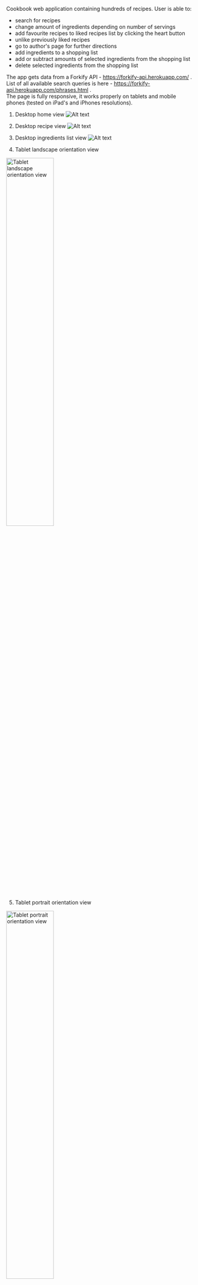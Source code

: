 Cookbook web application containing hundreds of recipes. User is able to:

- search for recipes
- change amount of ingredients depending on number of servings
- add favourite recipes to liked recipes list by clicking the heart button
- unlike previously liked recipes
- go to author's page for further directions
- add ingredients to a shopping list
- add or subtract amounts of selected ingredients from the shopping list
- delete selected ingredients from the shopping list

The app gets data from a Forkify API - https://forkify-api.herokuapp.com/ . </br>
List of all available search queries is here - https://forkify-api.herokuapp.com/phrases.html . </br>
The page is fully responsive, it works properly on tablets and mobile phones (tested on iPad's and iPhones resolutions). </br>

1. Desktop home view
![Alt text](desktop-home.png?raw=true "Desktop home view")

2. Desktop recipe view
![Alt text](desktop-recipe.png?raw=true "Desktop recipe view")

3. Desktop ingredients list view
![Alt text](desktop-ingredients.png?raw=true "Desktop ingredients list view")

4. Tablet landscape orientation view
<img src="tablet-landsape.png" alt="Tablet landscape orientation view" height="50%"/>

5. Tablet portrait orientation view
<img src="tablet-portrait.png" alt="Tablet portrait orientation view" height="50%"/>

6. Phone portrait orientation - homepage
<img src="phone-portrait-home.png" alt="Phone portrait orientation - homepage" width="30%"/>

7.Phone portrait orientation - recipe search
<img src="phone-portrait-search.png" alt="Phone portrait orientation - recipe search" width="30%"/>

8. Phone portrait orientation - search error
<img src="phone-portrait-error.png" alt="Phone portrait orientation - search error" width="30%"/>

9. Phone portrait orientation - recipe
<img src="phone-portrait-recipe.png" alt="Phone portrait orientation - recipe" width="30%"/>

10. Phone portrait orientation - popup likes list
<img src="phone-portrait-likes.png" alt="Phone portrait orientation - popup likes list" width="30%"/>

11. Phone portrait orientation - shopping list
<img src="phone-portrait-shopping-list.png" alt="Phone portrait orientation - shopping list" width="30%"/>















